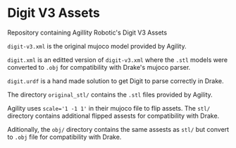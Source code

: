 # Digit V3 Assets
Repository containing Agillity Robotic's Digit V3 Assets

`digit-v3.xml` is the original mujoco model provided by Agility.

`digit.xml` is an editted version of `digit-v3.xml` where the `.stl` models were converted to `.obj` for compatibility with Drake's mujoco parser.

`digit.urdf` is a hand made solution to get Digit to parse correctly in Drake.


The directory `original_stl/` contains the `.stl` files provided by Agility.

Agility uses `scale='1 -1 1'` in their mujoco file to flip assets. The `stl/` directory contains additional flipped assests for compatibility with Drake.

Aditionally, the `obj/` directory contains the same assests as `stl/` but convert to `.obj` file for compatibility with Drake.